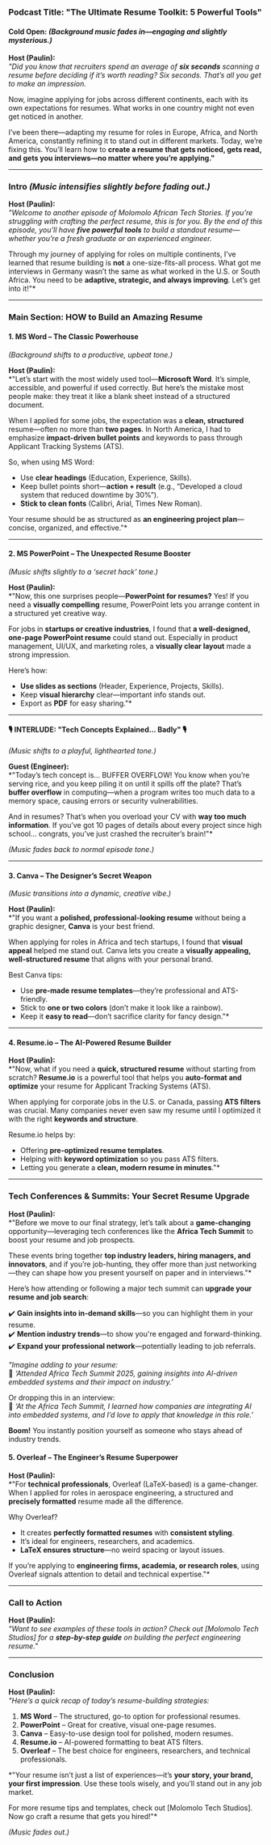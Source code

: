 ### **Podcast Title: "The Ultimate Resume Toolkit: 5 Powerful Tools"**  

#### **Cold Open:** *(Background music fades in—engaging and slightly mysterious.)*  

**Host (Paulin):**  
*"Did you know that recruiters spend an average of **six seconds** scanning a resume before deciding if it’s worth reading? Six seconds. That’s all you get to make an impression.*  

Now, imagine applying for jobs across different continents, each with its own expectations for resumes. What works in one country might not even get noticed in another.  

I’ve been there—adapting my resume for roles in Europe, Africa, and North America, constantly refining it to stand out in different markets. Today, we’re fixing this. You’ll learn how to **create a resume that gets noticed, gets read, and gets you interviews—no matter where you’re applying."**  

---

### **Intro** *(Music intensifies slightly before fading out.)*  

**Host (Paulin):**  
*"Welcome to another episode of Molomolo African Tech Stories. If you’re struggling with crafting the perfect resume, this is for you. By the end of this episode, you’ll have **five powerful tools** to build a standout resume—whether you’re a fresh graduate or an experienced engineer.*  

Through my journey of applying for roles on multiple continents, I’ve learned that resume building is **not** a one-size-fits-all process. What got me interviews in Germany wasn’t the same as what worked in the U.S. or South Africa. You need to be **adaptive, strategic, and always improving**. Let’s get into it!"*  

---

### **Main Section: HOW to Build an Amazing Resume**  

#### **1. MS Word – The Classic Powerhouse**  
*(Background shifts to a productive, upbeat tone.)*  

**Host (Paulin):**  
*"Let’s start with the most widely used tool—**Microsoft Word**. It’s simple, accessible, and powerful if used correctly. But here’s the mistake most people make: they treat it like a blank sheet instead of a structured document.  

When I applied for some jobs, the expectation was a **clean, structured** resume—often no more than **two pages**. In North America, I had to emphasize **impact-driven bullet points** and keywords to pass through Applicant Tracking Systems (ATS).  

So, when using MS Word:  
- Use **clear headings** (Education, Experience, Skills).  
- Keep bullet points short—**action + result** (e.g., “Developed a cloud system that reduced downtime by 30%”).  
- **Stick to clean fonts** (Calibri, Arial, Times New Roman).  

Your resume should be as structured as **an engineering project plan**—concise, organized, and effective."*  

---

#### **2. MS PowerPoint – The Unexpected Resume Booster**  
*(Music shifts slightly to a ‘secret hack’ tone.)*  

**Host (Paulin):**  
*"Now, this one surprises people—**PowerPoint for resumes?** Yes! If you need a **visually compelling** resume, PowerPoint lets you arrange content in a structured yet creative way.  

For jobs in **startups or creative industries**, I found that **a well-designed, one-page PowerPoint resume** could stand out. Especially in product management, UI/UX, and marketing roles, a **visually clear layout** made a strong impression.  

Here’s how:  
- **Use slides as sections** (Header, Experience, Projects, Skills).  
- Keep **visual hierarchy** clear—important info stands out.  
- Export as **PDF** for easy sharing."*  

---

#### **🎙 INTERLUDE: "Tech Concepts Explained… Badly" 🎙**  
*(Music shifts to a playful, lighthearted tone.)*  

**Guest (Engineer):**  
*"Today’s tech concept is… BUFFER OVERFLOW! You know when you’re serving rice, and you keep piling it on until it spills off the plate? That’s **buffer overflow** in computing—when a program writes too much data to a memory space, causing errors or security vulnerabilities.  

And in resumes? That’s when you overload your CV with **way too much information**. If you’ve got 10 pages of details about every project since high school… congrats, you’ve just crashed the recruiter’s brain!"*  

*(Music fades back to normal episode tone.)*  

---

#### **3. Canva – The Designer’s Secret Weapon**  
*(Music transitions into a dynamic, creative vibe.)*  

**Host (Paulin):**  
*"If you want a **polished, professional-looking resume** without being a graphic designer, **Canva** is your best friend.  

When applying for roles in Africa and tech startups, I found that **visual appeal** helped me stand out. Canva lets you create a **visually appealing, well-structured resume** that aligns with your personal brand.  

Best Canva tips:  
- Use **pre-made resume templates**—they’re professional and ATS-friendly.  
- Stick to **one or two colors** (don’t make it look like a rainbow).  
- Keep it **easy to read**—don’t sacrifice clarity for fancy design."*  

---

#### **4. Resume.io – The AI-Powered Resume Builder**  

**Host (Paulin):**  
*"Now, what if you need a **quick, structured resume** without starting from scratch? **Resume.io** is a powerful tool that helps you **auto-format and optimize** your resume for Applicant Tracking Systems (ATS).  

When applying for corporate jobs in the U.S. or Canada, passing **ATS filters** was crucial. Many companies never even saw my resume until I optimized it with the right **keywords and structure**.  

Resume.io helps by:  
- Offering **pre-optimized resume templates**.  
- Helping with **keyword optimization** so you pass ATS filters.  
- Letting you generate a **clean, modern resume in minutes**."*  

---

### **Tech Conferences & Summits: Your Secret Resume Upgrade**  

**Host (Paulin):**  
*"Before we move to our final strategy, let’s talk about a **game-changing** opportunity—leveraging tech conferences like the **Africa Tech Summit** to boost your resume and job prospects.  

These events bring together **top industry leaders, hiring managers, and innovators**, and if you’re job-hunting, they offer more than just networking—they can shape how you present yourself on paper and in interviews."*  

Here’s how attending or following a major tech summit can **upgrade your resume and job search**:  

✔️ **Gain insights into in-demand skills**—so you can highlight them in your resume.  
✔️ **Mention industry trends**—to show you're engaged and forward-thinking.  
✔️ **Expand your professional network**—potentially leading to job referrals.  

*"Imagine adding to your resume:*  
📌 *‘Attended Africa Tech Summit 2025, gaining insights into AI-driven embedded systems and their impact on industry.’*  

Or dropping this in an interview:  
📌 *‘At the Africa Tech Summit, I learned how companies are integrating AI into embedded systems, and I’d love to apply that knowledge in this role.’*  

**Boom!** You instantly position yourself as someone who stays ahead of industry trends.  

#### **5. Overleaf – The Engineer’s Resume Superpower**  

**Host (Paulin):**  
*"For **technical professionals**, Overleaf (LaTeX-based) is a game-changer. When I applied for roles in aerospace engineering, a structured and **precisely formatted** resume made all the difference.  

Why Overleaf?  
- It creates **perfectly formatted resumes** with **consistent styling**.  
- It’s ideal for engineers, researchers, and academics.  
- **LaTeX ensures structure**—no weird spacing or layout issues.  

If you’re applying to **engineering firms, academia, or research roles**, using Overleaf signals attention to detail and technical expertise."*  

---



### **Call to Action**  

**Host (Paulin):**  
*"Want to see examples of these tools in action? Check out [Molomolo Tech Studios] for a **step-by-step guide** on building the perfect engineering resume."*  

---

### **Conclusion**  

**Host (Paulin):**  
*"Here’s a quick recap of today’s resume-building strategies:*  

1. **MS Word** – The structured, go-to option for professional resumes.  
2. **PowerPoint** – Great for creative, visual one-page resumes.  
3. **Canva** – Easy-to-use design tool for polished, modern resumes.  
4. **Resume.io** – AI-powered formatting to beat ATS filters.  
5. **Overleaf** – The best choice for engineers, researchers, and technical professionals.  

*"Your resume isn’t just a list of experiences—it’s **your story, your brand, your first impression**. Use these tools wisely, and you’ll stand out in any job market.  

For more resume tips and templates, check out [Molomolo Tech Studios]. Now go craft a resume that gets you hired!"*  

*(Music fades out.)*  
